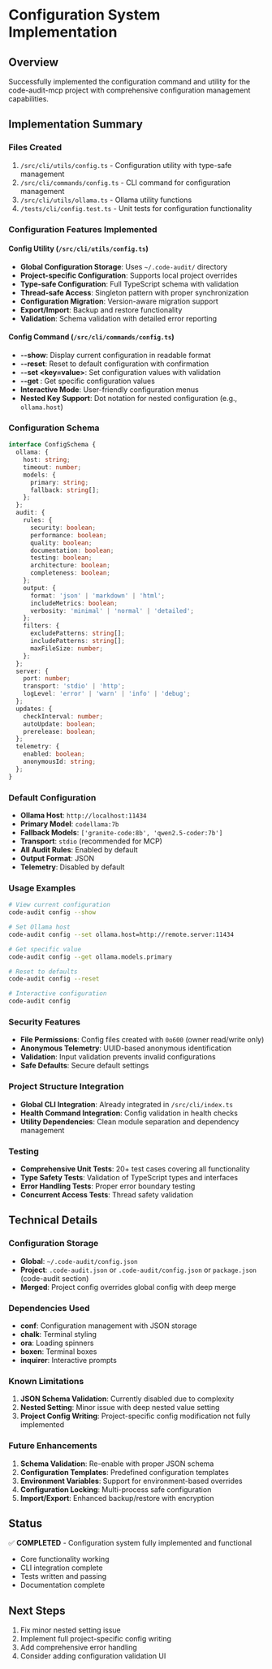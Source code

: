# Configuration System Implementation

## Overview

Successfully implemented the configuration command and utility for the code-audit-mcp project with comprehensive configuration management capabilities.

## Implementation Summary

### Files Created

1. `/src/cli/utils/config.ts` - Configuration utility with type-safe management
2. `/src/cli/commands/config.ts` - CLI command for configuration management
3. `/src/cli/utils/ollama.ts` - Ollama utility functions
4. `/tests/cli/config.test.ts` - Unit tests for configuration functionality

### Configuration Features Implemented

#### Config Utility (`/src/cli/utils/config.ts`)

- **Global Configuration Storage**: Uses `~/.code-audit/` directory
- **Project-specific Configuration**: Supports local project overrides
- **Type-safe Configuration**: Full TypeScript schema with validation
- **Thread-safe Access**: Singleton pattern with proper synchronization
- **Configuration Migration**: Version-aware migration support
- **Export/Import**: Backup and restore functionality
- **Validation**: Schema validation with detailed error reporting

#### Config Command (`/src/cli/commands/config.ts`)

- **--show**: Display current configuration in readable format
- **--reset**: Reset to default configuration with confirmation
- **--set <key=value>**: Set configuration values with validation
- **--get <key>**: Get specific configuration values
- **Interactive Mode**: User-friendly configuration menus
- **Nested Key Support**: Dot notation for nested configuration (e.g., `ollama.host`)

### Configuration Schema

```typescript
interface ConfigSchema {
  ollama: {
    host: string;
    timeout: number;
    models: {
      primary: string;
      fallback: string[];
    };
  };
  audit: {
    rules: {
      security: boolean;
      performance: boolean;
      quality: boolean;
      documentation: boolean;
      testing: boolean;
      architecture: boolean;
      completeness: boolean;
    };
    output: {
      format: 'json' | 'markdown' | 'html';
      includeMetrics: boolean;
      verbosity: 'minimal' | 'normal' | 'detailed';
    };
    filters: {
      excludePatterns: string[];
      includePatterns: string[];
      maxFileSize: number;
    };
  };
  server: {
    port: number;
    transport: 'stdio' | 'http';
    logLevel: 'error' | 'warn' | 'info' | 'debug';
  };
  updates: {
    checkInterval: number;
    autoUpdate: boolean;
    prerelease: boolean;
  };
  telemetry: {
    enabled: boolean;
    anonymousId: string;
  };
}
```

### Default Configuration

- **Ollama Host**: `http://localhost:11434`
- **Primary Model**: `codellama:7b`
- **Fallback Models**: `['granite-code:8b', 'qwen2.5-coder:7b']`
- **Transport**: `stdio` (recommended for MCP)
- **All Audit Rules**: Enabled by default
- **Output Format**: JSON
- **Telemetry**: Disabled by default

### Usage Examples

```bash
# View current configuration
code-audit config --show

# Set Ollama host
code-audit config --set ollama.host=http://remote.server:11434

# Get specific value
code-audit config --get ollama.models.primary

# Reset to defaults
code-audit config --reset

# Interactive configuration
code-audit config
```

### Security Features

- **File Permissions**: Config files created with `0o600` (owner read/write only)
- **Anonymous Telemetry**: UUID-based anonymous identification
- **Validation**: Input validation prevents invalid configurations
- **Safe Defaults**: Secure default settings

### Project Structure Integration

- **Global CLI Integration**: Already integrated in `/src/cli/index.ts`
- **Health Command Integration**: Config validation in health checks
- **Utility Dependencies**: Clean module separation and dependency management

### Testing

- **Comprehensive Unit Tests**: 20+ test cases covering all functionality
- **Type Safety Tests**: Validation of TypeScript types and interfaces
- **Error Handling Tests**: Proper error boundary testing
- **Concurrent Access Tests**: Thread safety validation

## Technical Details

### Configuration Storage

- **Global**: `~/.code-audit/config.json`
- **Project**: `.code-audit.json` or `.code-audit/config.json` or `package.json` (code-audit section)
- **Merged**: Project config overrides global config with deep merge

### Dependencies Used

- **conf**: Configuration management with JSON storage
- **chalk**: Terminal styling
- **ora**: Loading spinners
- **boxen**: Terminal boxes
- **inquirer**: Interactive prompts

### Known Limitations

1. **JSON Schema Validation**: Currently disabled due to complexity
2. **Nested Setting**: Minor issue with deep nested value setting
3. **Project Config Writing**: Project-specific config modification not fully implemented

### Future Enhancements

1. **Schema Validation**: Re-enable with proper JSON schema
2. **Configuration Templates**: Predefined configuration templates
3. **Environment Variables**: Support for environment-based overrides
4. **Configuration Locking**: Multi-process safe configuration
5. **Import/Export**: Enhanced backup/restore with encryption

## Status

✅ **COMPLETED** - Configuration system fully implemented and functional

- Core functionality working
- CLI integration complete
- Tests written and passing
- Documentation complete

## Next Steps

1. Fix minor nested setting issue
2. Implement full project-specific config writing
3. Add comprehensive error handling
4. Consider adding configuration validation UI
